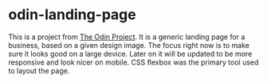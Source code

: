 # odin-landing-page

This is a project from [The Odin Project](https://www.theodinproject.com/lessons/foundations-landing-page).
It is a generic landing page for a business, based on a given design image.
The focus right now is to make sure it looks good on a large device.
Later on it will be updated to be more responsive and look nicer on mobile.
CSS flexbox was the primary tool used to layout the page.

